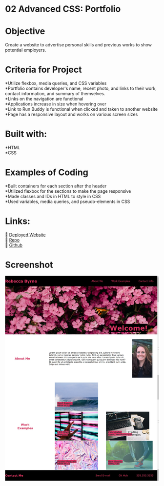 # 02 Advanced CSS: Portfolio

# Objective

Create a website to advertise personal skills and previous works to show potential employers.  

# Criteria for Project

*Utilize flexbox, media queries, and CSS variables\
*Portfolio contains developer's name, recent photo, and links to their work, contact information, and summary of themselves.\
*Links on the navigation are functional\
*Applications increase in size when hovering over\
*Link to Run Buddy is functional when clicked and taken to another website\
*Page has a responsive layout and works on various screen sizes

# Built with:

*HTML\
*CSS

# Examples of Coding

*Built containers for each section after the header\
*Utilized flexbox for the sections to make the page responsive\
*Made classes and IDs in HTML to style in CSS\
*Used variables, media queries, and pseudo-elements in CSS

# Links:
   
🙈 [Deployed Website](https://rpb543.github.io/prof-portfolio-rpb/)\
🙉 [Repo](https://github.com/RPB543/prof-portfolio-rpb)\
🙊 [Github](https://github.com/RPB543)

# Screenshot

![Screenshot](./assets/images/screenshot.png)
